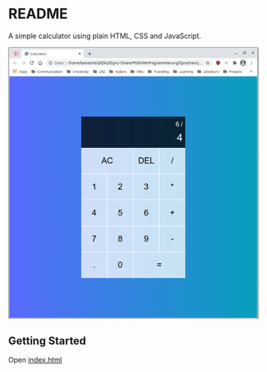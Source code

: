 # README

A simple calculator using plain HTML, CSS and JavaScript.

![Calculator](screenshots/Calculator.png)

## Getting Started

Open [index.html](./index.html)

